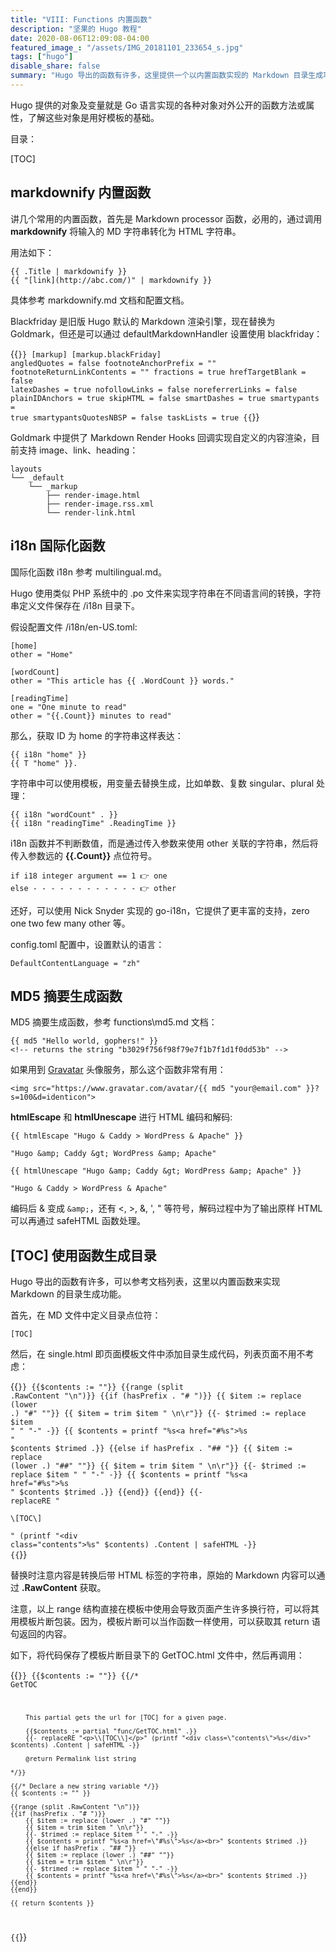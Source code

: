 ```yaml
---
title: "VIII: Functions 内置函数"
description: "坚果的 Hugo 教程"
date: 2020-08-06T12:09:08-04:00
featured_image_: "/assets/IMG_20181101_233654_s.jpg"
tags: ["hugo"]
disable_share: false
summary: "Hugo 导出的函数有许多，这里提供一个以内置函数实现的 Markdown 目录生成功能，使用目录生成时，只需要在 MD 文件中定义目录点位符 [TOC] 即可在对应位置生成目录。<!--more-->"
---
```



Hugo 提供的对象及变量就是 Go 语言实现的各种对象对外公开的函数方法或属性，了解这些对象是用好模板的基础。

目录：

[TOC]

## markdownify 内置函数


讲几个常用的内置函数，首先是 Markdown processor 函数，必用的，通过调用 **markdownify** 将输入的 MD 字符串转化为 HTML 字符串。

用法如下：

    {{ .Title | markdownify }}
    {{ "[link](http://abc.com/)" | markdownify }}

具体参考 markdownify.md 文档和配置文档。

Blackfriday 是旧版 Hugo 默认的 Markdown 渲染引擎，现在替换为 Goldmark，但还是可以通过 defaultMarkdownHandler 设置使用 blackfriday：

{{<code file="demo.toml">}}
    [markup]
      [markup.blackFriday]
        angledQuotes = false
        footnoteAnchorPrefix = ""
        footnoteReturnLinkContents = ""
        fractions = true
        hrefTargetBlank = false
        latexDashes = true
        nofollowLinks = false
        noreferrerLinks = false
        plainIDAnchors = true
        skipHTML = false
        smartDashes = true
        smartypants = true
        smartypantsQuotesNBSP = false
        taskLists = true
{{</code>}}     

Goldmark 中提供了 Markdown Render Hooks 回调实现自定义的内容渲染，目前支持 image、link、heading：

    layouts
    └── _default
        └── _markup
            ├── render-image.html
            ├── render-image.rss.xml
            └── render-link.html

## i18n 国际化函数

国际化函数 i18n 参考 multilingual.md。

Hugo 使用类似 PHP 系统中的 .po 文件来实现字符串在不同语言间的转换，字符串定义文件保存在 /i18n 目录下。

假设配置文件 /i18n/en-US.toml:

    [home]
    other = "Home"

    [wordCount]
    other = "This article has {{ .WordCount }} words."

    [readingTime]
    one = "One minute to read"
    other = "{{.Count}} minutes to read"

那么，获取 ID 为 home 的字符串这样表达：

    {{ i18n "home" }}
    {{ T "home" }}.

字符串中可以使用模板，用变量去替换生成，比如单数、复数 singular、plural 处理：

    {{ i18n "wordCount" . }}
    {{ i18n "readingTime" .ReadingTime }}

i18n 函数并不判断数值，而是通过传入参数来使用 other 关联的字符串，然后将传入参数远的 **{{.Count}}** 点位符号。

    if i18 integer argument == 1 👉 one
    else - - - - - - - - - - - - 👉 other

还好，可以使用 Nick Snyder 实现的 go-i18n，它提供了更丰富的支持，zero one two few many other 等。


config.toml 配置中，设置默认的语言：

    DefaultContentLanguage = "zh"


## MD5 摘要生成函数

MD5 摘要生成函数，参考 functions\md5.md 文档：

    {{ md5 "Hello world, gophers!" }}
    <!-- returns the string "b3029f756f98f79e7f1b7f1d1f0dd53b" -->

如果用到 [Gravatar](https://en.gravatar.com/) 头像服务，那么这个函数非常有用：

    <img src="https://www.gravatar.com/avatar/{{ md5 "your@email.com" }}?s=100&d=identicon">


**htmlEscape** 和 **htmlUnescape** 进行 HTML 编码和解码:

    {{ htmlEscape "Hugo & Caddy > WordPress & Apache" }}

    "Hugo &amp; Caddy &gt; WordPress &amp; Apache"

    {{ htmlUnescape "Hugo &amp; Caddy &gt; WordPress &amp; Apache" }}

    "Hugo & Caddy > WordPress & Apache"

编码后 & 变成 `&amp;`，还有 <, >, &, ', " 等符号，解码过程中为了输出原样 HTML 可以再通过 safeHTML 函数处理。


## [TOC] 使用函数生成目录

Hugo 导出的函数有许多，可以参考文档列表，这里以内置函数来实现 Markdown 的目录生成功能。

首先，在 MD 文件中定义目录点位符：

    [TOC]

然后，在 single.html 即页面模板文件中添加目录生成代码，列表页面不用不考虑：

{{<code file="demo.html">}}    {{$contents := ""}}
    {{range (split .RawContent "\n")}}
      {{if (hasPrefix . "# ")}}
        {{ $item := replace (lower .) "#" ""}}
        {{ $item = trim $item " \n\r"}}
        {{- $trimed := replace $item " " "-" -}}
        {{ $contents = printf "%s<a href=\"#%s\">%s</a><br>" $contents $trimed .}} 
        {{else if hasPrefix . "## "}}
        {{ $item := replace (lower .) "##" ""}}
        {{ $item = trim $item " \n\r"}}
        {{- $trimed := replace $item " " "-" -}}
        {{ $contents = printf "%s<a href=\"#%s\">%s</a><br>" $contents $trimed .}} 
      {{end}}
    {{end}}
    {{- replaceRE "<p>\\[TOC\\]</p>" (printf "<div class=\"contents\">%s</div>" $contents) .Content | safeHTML -}}
{{</code>}}     

替换时注意内容是转换后带 HTML 标签的字符串，原始的 Markdown 内容可以通过 **.RawContent** 获取。


注意，以上 range 结构直接在模板中使用会导致页面产生许多换行符，可以将其用模板片断包装。因为，模板片断可以当作函数一样使用，可以获取其 return 语句返回的内容。

如下，将代码保存了模板片断目录下的 GetTOC.html 文件中，然后再调用：

{{<code file="/partial/func/GetTOC.html">}}
    {{$contents := ""}}
    {{/* 
        GetTOC

        This partial gets the url for [TOC] for a given page. 
        
        {{$contents := partial "func/GetTOC.html" .}}
        {{- replaceRE "<p>\\[TOC\\]</p>" (printf "<div class=\"contents\">%s</div>" $contents) .Content | safeHTML -}}

        @return Permalink list string

    */}}

    {{/* Declare a new string variable */}}
    {{ $contents := "" }}

    {{range (split .RawContent "\n")}}
    {{if (hasPrefix . "# ")}}
        {{ $item := replace (lower .) "#" ""}}
        {{ $item = trim $item " \n\r"}}
        {{- $trimed := replace $item " " "-" -}}
        {{ $contents = printf "%s<a href=\"#%s\">%s</a><br>" $contents $trimed .}} 
        {{else if hasPrefix . "## "}}
        {{ $item := replace (lower .) "##" ""}}
        {{ $item = trim $item " \n\r"}}
        {{- $trimed := replace $item " " "-" -}}
        {{ $contents = printf "%s<a href=\"#%s\">%s</a><br>" $contents $trimed .}}
    {{end}}
    {{end}}

    {{ return $contents }}
{{</code>}}     
